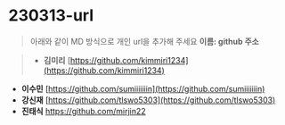 # 230313-url
> 아래와 같이 MD 방식으로 개인 url을 추가해 주세요
> **이름: github 주소**

> * **김미리** [https://github.com/kimmiri1234](https://github.com/kimmiri1234)
* **이수민** [https://github.com/sumiiiiiiin](https://github.com/sumiiiiiiin)
* **강신재** [https://github.com/tlswo5303](https://github.com/tlswo5303)
* **진태식** https://github.com/mirjin22

